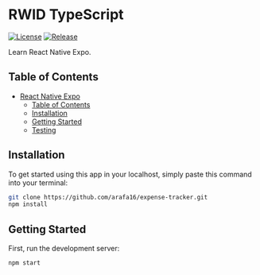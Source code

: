 # RWID TypeScript

[![License](https://badgen.net/github/license/arafa16/expense-tracker "License")](LICENSE.md)
[![Release](https://badgen.net/github/release/arafa16/expense-tracker "Release")](https://github.com/arafa16/expense-tracker/releases)

Learn React Native Expo.

## Table of Contents

- [React Native Expo](#react-native-expo)
  - [Table of Contents](#table-of-contents)
  - [Installation](#installation)
  - [Getting Started](#getting-started)
  - [Testing](#testing)

## Installation

To get started using this app in your localhost, simply paste this command into your terminal:

```bash
git clone https://github.com/arafa16/expense-tracker.git
npm install
```

## Getting Started

First, run the development server:

```bash
npm start
```